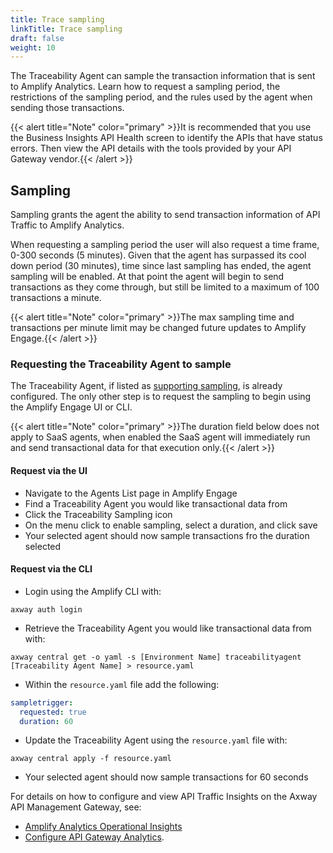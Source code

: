 ```yaml
---
title: Trace sampling
linkTitle: Trace sampling
draft: false
weight: 10
---
```

The Traceability Agent can sample the transaction information that is sent to Amplify Analytics. Learn how to request a sampling period, the restrictions of the sampling period, and the rules used by the agent when sending those transactions.

{{< alert title="Note" color="primary" >}}It is recommended that you use the Business Insights API Health screen to identify the APIs that have status errors. Then view the API details with the tools provided by your API Gateway vendor.{{< /alert >}}

## Sampling

Sampling grants the agent the ability to send transaction information of API Traffic to Amplify Analytics.

When requesting a sampling period the user will also request a time frame, 0-300 seconds (5 minutes). Given that the agent has surpassed its cool down period (30 minutes), time since last sampling has ended, the agent sampling will be enabled. At that point the agent will begin to send transactions as they come through, but still be limited to a maximum of 100 transactions a minute.

{{< alert title="Note" color="primary" >}}The max sampling time and transactions per minute limit may be changed future updates to Amplify Engage.{{< /alert >}}

### Requesting the Traceability Agent to sample

The Traceability Agent, if listed as [supporting sampling](/docs/connect_manage_environ#on-premise-Agent-Features), is already configured. The only other step is to request the sampling to begin using the Amplify Engage UI or CLI.

{{< alert title="Note" color="primary" >}}The duration field below does not apply to SaaS agents, when enabled the SaaS agent will immediately run and send transactional data for that execution only.{{< /alert >}}

#### Request via the UI

* Navigate to the Agents List page in Amplify Engage
* Find a Traceability Agent you would like transactional data from
* Click the Traceability Sampling icon
* On the menu click to enable sampling, select a duration, and click save
* Your selected agent should now sample transactions fro the duration selected
  
#### Request via the CLI

* Login using the Amplify CLI with:

```shell
axway auth login
```

* Retrieve the Traceability Agent you would like transactional data from with:
  
```shell
axway central get -o yaml -s [Environment Name] traceabilityagent [Traceability Agent Name] > resource.yaml
```

* Within the `resource.yaml` file add the following:
  
```yaml
sampletrigger:
  requested: true
  duration: 60
```

* Update the Traceability Agent using the `resource.yaml` file with:

```shell
axway central apply -f resource.yaml
```

* Your selected agent should now sample transactions for 60 seconds

For details on how to configure and view API Traffic Insights on the Axway API Management Gateway, see:

* [Amplify Analytics Operational Insights](https://docs.axway.com/bundle/axway-open-docs/page/docs/operational_insights/index.html)
* [Configure API Gateway Analytics](https://docs.axway.com/bundle/axway-open-docs/page/docs/apimanager_analytics/index.html).

